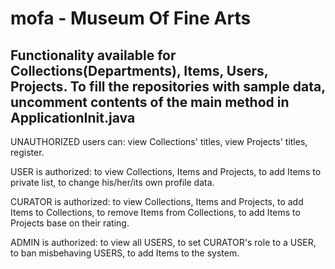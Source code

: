 # mofa - Museum Of Fine Arts

Functionality available for Collections(Departments), Items, Users, Projects. To fill the repositories with sample data, uncomment contents of the main method in ApplicationInit.java
--------------------------------------------------------------------------------------------------------

UNAUTHORIZED users can:
view Collections' titles, view Projects' titles,
register.

USER is authorized:
to view Collections, Items and Projects,
to add Items to private list,
to change his/her/its own profile data.

CURATOR is authorized:
to view Collections, Items and Projects,
to add Items to Collections,
to remove Items from Collections,
to add Items to Projects base on their rating.

ADMIN is authorized:
to view all USERS,
to set CURATOR's role to a USER,
to ban misbehaving USERS,
to add Items to the system.
